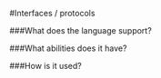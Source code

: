 #Interfaces / protocols

###What does the language support?

###What abilities does it have?

###How is it used?
